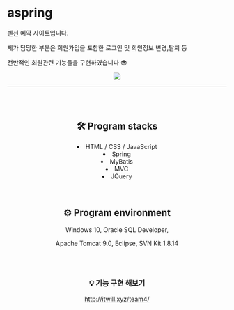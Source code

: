 # aspring
펜션 예약 사이트입니다. <p>
제가 담당한 부분은 회원가입을 포함한 로그인 및 회원정보 변경,탈퇴 등 <p>
전반적인 회원관련 기능들을 구현하였습니다 😎
<br>

<div align=center>

<img src="https://user-images.githubusercontent.com/81903004/120136804-f1ade180-c20d-11eb-9d94-c804ed9a4243.png">
<hr>
<br>
<br>

## 🛠 Program stacks
  <li> HTML / CSS / JavaScript </li>
  <li> Spring </li>
  <li> MyBatis </li>
  <li> MVC </li>
  <li> JQuery </li>

<br>
<br>

## ⚙ Program environment
Windows 10, Oracle SQL Developer,<p>
Apache Tomcat 9.0, Eclipse, SVN Kit 1.8.14

<br>
<br>

### 💡 기능 구현 해보기
http://itwill.xyz/team4/
</div>
